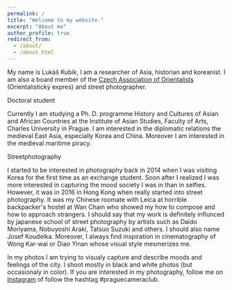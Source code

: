 ```yaml
---
permalink: /
title: "Welcome to my website."
excerpt: "About me"
author_profile: true
redirect_from: 
  - /about/
  - /about.html
---
```


My name is Lukáš Kubík, I am a researcher of Asia, historian and koreanist. I am also a board member of the [Czech Association of Orientalists](http://orientalistickyexpres.cz) (Orientalistický expres) and street photographer. 

Doctoral student

Currently I am studying a Ph. D. programme History and Cultures of Asian and African Countries at the Institute of Asian Studies, Faculty of Arts, Charles University in Prague. I am interested in the diplomatic relations the medieval East Asia, especially Korea and China. Moreover I am interested in the medieval maritime piracy.

Streetphotography

I started to be interested in photography back in 2014 when I was visiting Korea for the first time as an exchange student. Soon after I realized I was more interested in capturing the mood society I was in than in selfies. However, it was in 2016 in Hong Kong when really started into street photography. It was my Chinese roomate with Leica at horrible backpacker's hostel at Wan Chain who showed my how to compose and how to approach strangers. 
I should say that my work is definitely influnced by japanese school of street photography by artists such as Daido Moriyama, Nobuyoshi Araki, Tatsuo Suzuki and others. I should also name Josef Koudelka. Moreover, I always find inspiration in cinematography of  Wong Kar-wai or Diao Yinan whose visual style mesmerizes me. 

In my photos I am trying to visualy capture and describe moods and feelings of the city. I shoot mostly in black and white photos (but occasionaly in color). If you are interested in my photography, follow me on [Instagram](https://www.instagram.com/sifonkubik/) of follow the hashtag #praguecameraclub.